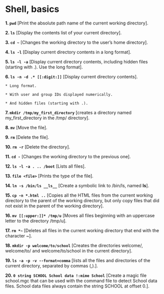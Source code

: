# Shell, basics

**1. `pwd`** [Print the absolute path name of the current working directory].

**2. `ls`** [Display the contents list of your current directory].

**3. `cd ~`** [Changes the working directory to the user’s home directory].

**4. `ls -l`** [Display current directory contents in a long format].

**5. `ls -l -a`** [Display current directory contents, including hidden files (starting with .). Use the long format].

**6. `ls -n -d .* [[:digit:]]`** [Display current directory contents].

	* Long format.

	* With user and group IDs displayed numerically.

	* And hidden files (starting with .).

**7. `mkdir /tmp/my_first_directory`** [creates a directory named my_first_directory in the /tmp/ directory].

**8. `mv`** [Move the file].

**9. `rm`** [Delete the file].

**10. `rm -r`** [Delete the directory].

**11. `cd -`** [Changes the working directory to the previous one].

**12. `ls -l -a . .. /boot`** [Lists all files].

**13. `file <file>`** [Prints the type of the file].

**14. `ln -s /bin/ls __ls__`** [Create a symbolic link to /bin/ls, named __ls__].

**15. `cp -n *.html ..`** [Copies all the HTML files from the current working directory to the parent of the working directory, but only copy files that did not exist in the parent of the working directory].

**16. `mv [[:upper:]]* /tmp/u`** [Moves all files beginning with an uppercase letter to the directory /tmp/u].

**17. `rm *~`** [Deletes all files in the current working directory that end with the character ~].

**18. `mkdir -p welcome/to/school`** [Creates the directories welcome/, welcome/to/ and welcome/to/school in the current directory].

**19. `ls -a -p -v --format=comma`** [lists all the files and directories of the current directory, separated by commas (,).].

**20. `0 string SCHOOL School data !:mime School`** [Create a magic file school.mgc that can be used with the command file to detect School data files. School data files always contain the string SCHOOL at offset 0.].

